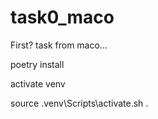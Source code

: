 # task0_maco
First? task from maco...


poetry install

activate venv

source .venv\Scripts\activate.sh
.